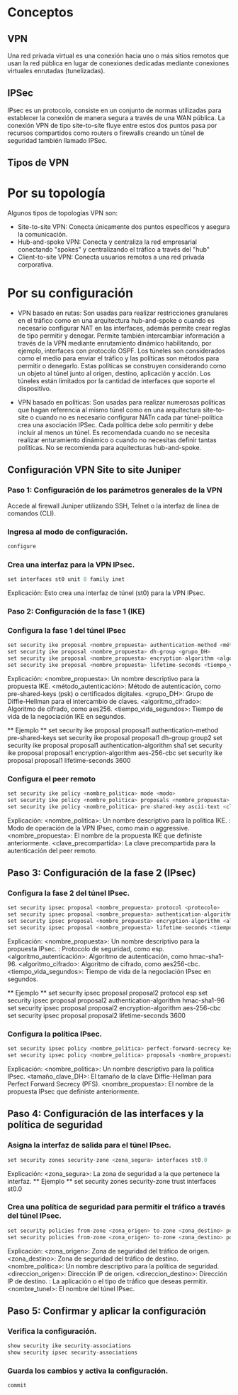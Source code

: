 # Conceptos
## VPN
Una red privada virtual es una conexión hacia uno o más sitios remotos que usan la red pública en lugar de conexiones dedicadas mediante conexiones virtuales enrutadas (tunelizadas).

## IPSec
IPsec es un protocolo, consiste en un conjunto de normas utilizadas para establecer la conexión de manera segura a través de una WAN pública.
La conexión VPN de tipo site-to-site fluye entre estos dos puntos pasa por recursos compartidos como routers o firewalls creando un túnel de seguridad también llamado IPSec.

## Tipos de VPN
# Por su topología
Algunos tipos de topologías VPN son:
- Site-to-site VPN: Conecta únicamente dos puntos específicos y asegura la comunicación.
- Hub-and-spoke VPN: Conecta y centraliza la red empresarial conectando "spokes" y centralizando el tráfico a través del "hub"
- Client-to-site VPN: Conecta usuarios remotos a una red privada corporativa. 

# Por su configuración
- VPN basado en rutas: Son usadas para realizar restricciones granulares en el tráfico como en una arquitectura hub-and-spoke o cuando es necesario configurar NAT en las interfaces, además permite crear reglas de tipo permitir y denegar. Permite también intercambiar información a través de la VPN mediante enrutamiento dinámico habilitando, por ejemplo, interfaces con protocolo OSPF. Los túneles son considerados como el medio para enviar el tráfico y las políticas son métodos para permitir o denegarlo. Estas políticas se construyen considerando como un objeto al túnel junto al origen, destino, aplicación y acción. Los túneles están limitados por la cantidad de interfaces que soporte el dispositivo.

- VPN basado en políticas: Son usadas para realizar numerosas políticas que hagan referencia al mismo túnel como en una arquitectura site-to-site o cuando no es necesario configurar NATn cada par túnel-política crea una asociación IPSec. Cada política debe solo permitir y debe incluir al menos un túnel. Es recomendada cuando no se necesita realizar enturamiento dinámico o cuando no necesitas definir tantas políticas. No se recomienda para aquitecturas hub-and-spoke.

## Configuración VPN Site to site Juniper
### Paso 1: Configuración de los parámetros generales de la VPN
Accede al firewall Juniper utilizando SSH, Telnet o la interfaz de línea de comandos (CLI).
### Ingresa al modo de configuración.
```go
configure 
```
### Crea una interfaz para la VPN IPsec.
```go
set interfaces st0 unit 0 family inet
```
Explicación: Esto crea una interfaz de túnel (st0) para la VPN IPsec.
### Paso 2: Configuración de la fase 1 (IKE)
### Configura la fase 1 del túnel IPsec

```go
set security ike proposal <nombre_propuesta> authentication-method <método_autenticación>
set security ike proposal <nombre_propuesta> dh-group <grupo_DH>
set security ike proposal <nombre_propuesta> encryption-algorithm <algoritmo_cifrado>
set security ike proposal <nombre_propuesta> lifetime-seconds <tiempo_vida_segundos>
```
Explicación:
<nombre_propuesta>: Un nombre descriptivo para la propuesta IKE.
<método_autenticación>: Método de autenticación, como pre-shared-keys (psk) o certificados digitales.
<grupo_DH>: Grupo de Diffie-Hellman para el intercambio de claves.
<algoritmo_cifrado>: Algoritmo de cifrado, como aes256.
<tiempo_vida_segundos>: Tiempo de vida de la negociación IKE en segundos.

** Ejemplo **
set security ike proposal proposal1 authentication-method pre-shared-keys
set security ike proposal proposal1 dh-group group2
set security ike proposal proposal1 authentication-algorithm sha1
set security ike proposal proposal1 encryption-algorithm aes-256-cbc
set security ike proposal proposal1 lifetime-seconds 3600
### Configura el peer remoto
```go
set security ike policy <nombre_politica> mode <modo>
set security ike policy <nombre_politica> proposals <nombre_propuesta>
set security ike policy <nombre_politica> pre-shared-key ascii-text <clave_precompartida>
```
Explicación:
<nombre_politica>: Un nombre descriptivo para la política IKE.
<modo>: Modo de operación de la VPN IPsec, como main o aggressive.
<nombre_propuesta>: El nombre de la propuesta IKE que definiste anteriormente.
<clave_precompartida>: La clave precompartida para la autenticación del peer remoto.

## Paso 3: Configuración de la fase 2 (IPsec)
### Configura la fase 2 del túnel IPsec.

```go
set security ipsec proposal <nombre_propuesta> protocol <protocolo>
set security ipsec proposal <nombre_propuesta> authentication-algorithm <algoritmo_autenticación>
set security ipsec proposal <nombre_propuesta> encryption-algorithm <algoritmo_cifrado>
set security ipsec proposal <nombre_propuesta> lifetime-seconds <tiempo_vida_segundos>
```
Explicación:
<nombre_propuesta>: Un nombre descriptivo para la propuesta IPsec.
<protocolo>: Protocolo de seguridad, como esp.
<algoritmo_autenticación>: Algoritmo de autenticación, como hmac-sha1-96.
<algoritmo_cifrado>: Algoritmo de cifrado, como aes256-cbc.
<tiempo_vida_segundos>: Tiempo de vida de la negociación IPsec en segundos.

** Ejemplo **
set security ipsec proposal proposal2 protocol esp
set security ipsec proposal proposal2 authentication-algorithm hmac-sha1-96
set security ipsec proposal proposal2 encryption-algorithm aes-256-cbc
set security ipsec proposal proposal2 lifetime-seconds 3600

### Configura la política IPsec.

```go
set security ipsec policy <nombre_politica> perfect-forward-secrecy keys <tamaño_clave_DH>
set security ipsec policy <nombre_politica> proposals <nombre_propuesta>
```
Explicación:
<nombre_politica>: Un nombre descriptivo para la política IPsec.
<tamaño_clave_DH>: El tamaño de la clave Diffie-Hellman para Perfect Forward Secrecy (PFS).
<nombre_propuesta>: El nombre de la propuesta IPsec que definiste anteriormente.

## Paso 4: Configuración de las interfaces y la política de seguridad
### Asigna la interfaz de salida para el túnel IPsec.

```go
set security zones security-zone <zona_segura> interfaces st0.0
```
Explicación:
<zona_segura>: La zona de seguridad a la que pertenece la interfaz.
** Ejemplo **
set security zones security-zone trust interfaces st0.0

### Crea una política de seguridad para permitir el tráfico a través del túnel IPsec.

```go
set security policies from-zone <zona_origen> to-zone <zona_destino> policy <nombre_politica> match source-address <direccion_origen> destination-address <direccion_destino> application <aplicacion> then permit
set security policies from-zone <zona_origen> to-zone <zona_destino> policy <nombre_politica> then permit tunnel ipsec-vpn <nombre_tunel>
```
Explicación:
<zona_origen>: Zona de seguridad del tráfico de origen.
<zona_destino>: Zona de seguridad del tráfico de destino.
<nombre_politica>: Un nombre descriptivo para la política de seguridad.
<direccion_origen>: Dirección IP de origen.
<direccion_destino>: Dirección IP de destino.
<aplicacion>: La aplicación o el tipo de tráfico que deseas permitir.
<nombre_tunel>: El nombre del túnel IPsec.

## Paso 5: Confirmar y aplicar la configuración
### Verifica la configuración.

```go
show security ike security-associations
show security ipsec security-associations
```

### Guarda los cambios y activa la configuración.
```go
commit
```
